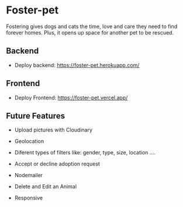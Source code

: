 # Foster-pet

Fostering gives dogs and cats the time, love and care they need to find forever homes. Plus, it opens up space for another pet to be rescued.

## Backend

- Deploy backend: https://foster-pet.herokuapp.com/

## Frontend

- Deploy Frontend: https://foster-pet.vercel.app/

## Future Features

- Upload pictures with Cloudinary

- Geolocation

- Diferent types of filters like: gender, type, size, location ....

- Accept or decline adoption request

- Nodemailer

* Delete and Edit an Animal

* Responsive
